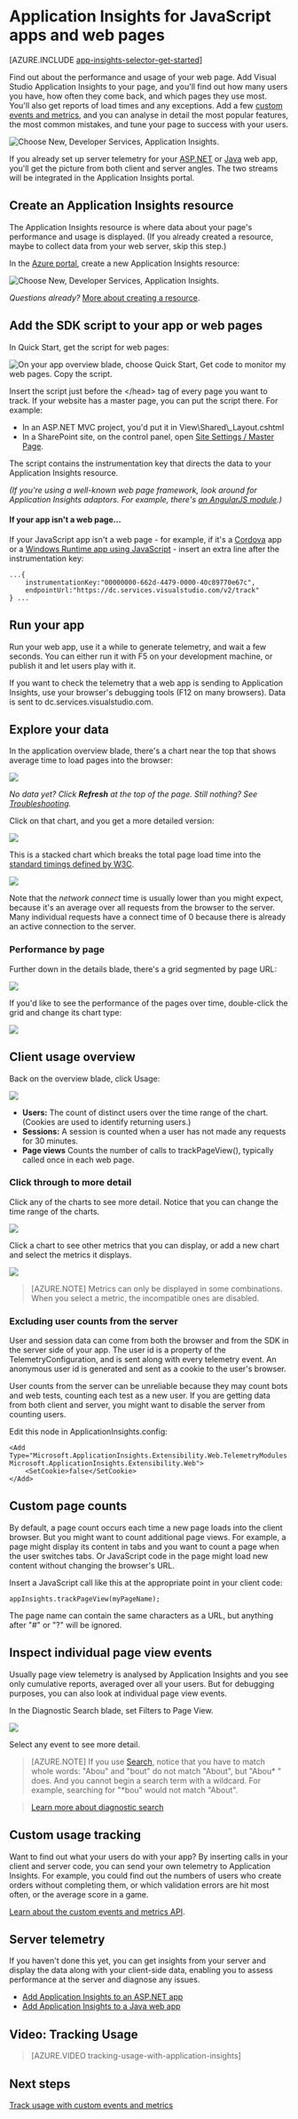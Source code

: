 <properties 
	pageTitle="Application Insights for JavaScript apps and web pages" 
	description="Get page view and session counts, web client data, and track usage patterns. Detect exceptions and performance issues in JavaScript apps and web pages." 
	services="application-insights" 
    documentationCenter=""
	authors="alancameronwills" 
	manager="ronmart"/>

<tags 
	ms.service="application-insights" 
	ms.workload="tbd" 
	ms.tgt_pltfrm="ibiza" 
	ms.devlang="na" 
	ms.topic="article" 
	ms.date="04/26/2015" 
	ms.author="awills"/>
 
# Application Insights for JavaScript apps and web pages

[AZURE.INCLUDE [app-insights-selector-get-started](../includes/app-insights-selector-get-started.md)]

Find out about the performance and usage of your web page. Add Visual Studio Application Insights to your page, and you'll find out how many users you have, how often they come back, and which pages they use most. You'll also get reports of load times and any exceptions. Add a few [custom events and metrics][track], and you can analyse in detail the most popular features, the most common mistakes, and tune your page to success with your users.

![Choose New, Developer Services, Application Insights.](./media/app-insights-web-track-usage/16-page-views.png)    

If you already set up server telemetry for your [ASP.NET][greenbrown] or [Java][java] web app, you'll get the picture from both client and server angles. The two streams will be integrated in the Application Insights portal.

## Create an Application Insights resource

The Application Insights resource is where data about your page's performance and usage is displayed. (If you already created a resource, maybe to collect data from your web server, skip this step.)

In the [Azure portal](http://portal.azure.com), create a new Application Insights resource:

![Choose New, Developer Services, Application Insights.](./media/app-insights-web-track-usage/01-create.png)    

*Questions already?* [More about creating a resource][new].


## Add the SDK script to your app or web pages

In Quick Start, get the script for web pages:

![On your app overview blade, choose Quick Start, Get code to monitor my web pages. Copy the script.](./media/app-insights-web-track-usage/02-monitor-web-page.png)

Insert the script just before the &lt;/head&gt; tag of every page you want to track. If your website has a master page, you can put the script there. For example:

* In an ASP.NET MVC project, you'd put it in View\Shared\\_Layout.cshtml
* In a SharePoint site, on the control panel, open [Site Settings / Master Page](app-insights-sharepoint.md).

The script contains the instrumentation key that directs the data to your Application Insights resource.

*(If you're using a well-known web page framework, look around for Application Insights adaptors. For example, there's [an AngularJS module](http://ngmodules.org/modules/angular-appinsights).)*

#### If your app isn't a web page...

If your JavaScript app isn't a web page - for example, if it's a [Cordova](http://cordova.apache.org/) app or a [Windows Runtime app using JavaScript](https://msdn.microsoft.com/library/windows/apps/br211385.aspx) - insert an extra line after the instrumentation key:

    ...{
        instrumentationKey:"00000000-662d-4479-0000-40c89770e67c",
        endpointUrl:"https://dc.services.visualstudio.com/v2/track"
    } ...

 
## <a name="run"></a>Run your app

Run your web app, use it a while to generate telemetry, and wait a few seconds. You can either run it with F5 on your development machine, or publish it and let users play with it.

If you want to check the telemetry that a web app is sending to Application Insights, use your browser's debugging tools (F12 on many browsers). Data is sent to dc.services.visualstudio.com.

## Explore your data

In the application overview blade, there's a chart near the top that shows average time to load pages into the browser:


![](./media/app-insights-web-track-usage/05-browser-page-load.png)


*No data yet? Click **Refresh** at the top of the page. Still nothing? See [Troubleshooting][qna].*

Click on that chart, and you get a more detailed version:

![](./media/app-insights-web-track-usage/07-client-perf.png)

This is a stacked chart which breaks the total page load time into the [standard timings defined by W3C](http://www.w3.org/TR/navigation-timing/#processing-model). 

![](./media/app-insights-web-track-usage/08-client-split.png)

Note that the *network connect* time is usually lower than you might expect, because it's an average over all requests from the browser to the server. Many individual requests have a connect time of 0 because there is already an active connection to the server.


### Performance by page

Further down in the details blade, there's a grid segmented by page URL:


![](./media/app-insights-web-track-usage/09-page-perf.png)

If you'd like to see the performance of the pages over time, double-click the grid and change its chart type:

![](./media/app-insights-web-track-usage/10-page-perf-area.png)

## Client usage overview

Back on the overview blade, click Usage:

![](./media/app-insights-web-track-usage/14-usage.png)

* **Users:** The count of distinct users over the time range of the chart. (Cookies are used to identify returning users.)
* **Sessions:** A session is counted when a user has not made any requests for 30 minutes.
* **Page views** Counts the number of calls to trackPageView(), typically called once in each web page.


### Click through to more detail

Click any of the charts to see more detail. Notice that you can change the time range of the charts.

![](./media/appinsights/appinsights-49usage.png)


Click a chart to see other metrics that you can display, or add a new chart and select the metrics it displays.

![](./media/appinsights/appinsights-63usermetrics.png)

> [AZURE.NOTE] Metrics can only be displayed in some combinations. When you select a metric, the incompatible ones are disabled.

### Excluding user counts from the server

User and session data can come from both the browser and from the SDK in the server side of your app. The user id is a property of the TelemetryConfiguration, and is sent along with every telemetry event. An anonymous user id is generated and sent as a cookie to the user's browser. 

User counts from the server can be unreliable because they may count bots and web tests, counting each test as a new user. If you are getting data from both client and server, you might want to disable the server from counting users.

Edit this node in ApplicationInsights.config:

    <Add Type="Microsoft.ApplicationInsights.Extensibility.Web.TelemetryModules.WebUserTrackingTelemetryModule, Microsoft.ApplicationInsights.Extensibility.Web">
        <SetCookie>false</SetCookie>      
    </Add>


## Custom page counts

By default, a page count occurs each time a new page loads into the client browser.  But you might want to count additional page views. For example, a page might display its content in tabs and you want to count a page when the user switches tabs. Or JavaScript code in the page might load new content without changing the browser's URL. 

Insert a JavaScript call like this at the appropriate point in your client code:

    appInsights.trackPageView(myPageName);

The page name can contain the same characters as a URL, but anything after "#" or "?" will be ignored.


## Inspect individual page view events

Usually page view telemetry is analysed by Application Insights and you see only cumulative reports, averaged over all your users. But for debugging purposes, you can also look at individual page view events.

In the Diagnostic Search blade, set Filters to Page View.

![](./media/app-insights-web-track-usage/12-search-pages.png)

Select any event to see more detail.

> [AZURE.NOTE] If you use [Search][diagnostic], notice that you have to match whole words: "Abou" and "bout" do not match "About", but "Abou* " does. And you cannot begin a search term with a wildcard. For example, searching for "*bou" would not match "About". 

> [Learn more about diagnostic search][diagnostic]

## Custom usage tracking

Want to find out what your users do with your app? By inserting calls in your client and server code, you can send your own telemetry to Application Insights. For example, you could find out the numbers of users who create orders without completing them, or which validation errors are hit most often, or the average score in a game.

[Learn about the custom events and metrics API][track].

## Server telemetry

If you haven't done this yet, you can get insights from your server and display the data along with your client-side data, enabling you to assess performance at the server and diagnose any issues.

* [Add Application Insights to an ASP.NET app][greenbrown]
* [Add Application Insights to a Java web app][java]


## <a name="video"></a> Video: Tracking Usage

> [AZURE.VIDEO tracking-usage-with-application-insights]

## <a name="next"></a> Next steps

[Track usage with custom events and metrics][track]




<!--Link references-->

[diagnostic]: app-insights-diagnostic-search.md
[greenbrown]: app-insights-start-monitoring-app-health-usage.md
[java]: app-insights-java-get-started.md
[new]: app-insights-create-new-resource.md
[qna]: app-insights-troubleshoot-faq.md
[track]: app-insights-custom-events-metrics-api.md

